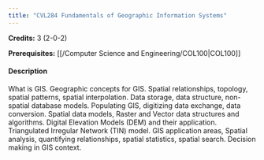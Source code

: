 ```yaml
---
title: "CVL284 Fundamentals of Geographic Information Systems"
---
```

**Credits:** 3 (2-0-2)

**Prerequisites:** [[/Computer Science and Engineering/COL100|COL100]]

#### Description
What is GIS. Geographic concepts for GIS. Spatial relationships, topology, spatial patterns, spatial interpolation. Data storage, data structure, non-spatial database models. Populating GIS, digitizing data exchange, data conversion. Spatial data models, Raster and Vector data structures and algorithms. Digital Elevation Models (DEM) and their application. Triangulated Irregular Network (TIN) model. GIS application areas, Spatial analysis, quantifying relationships, spatial statistics, spatial search. Decision making in GIS context.